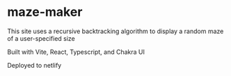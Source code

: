 # maze-maker

This site uses a recursive backtracking algorithm to display a random maze of a user-specified size

Built with Vite, React, Typescript, and Chakra UI

Deployed to netlify


